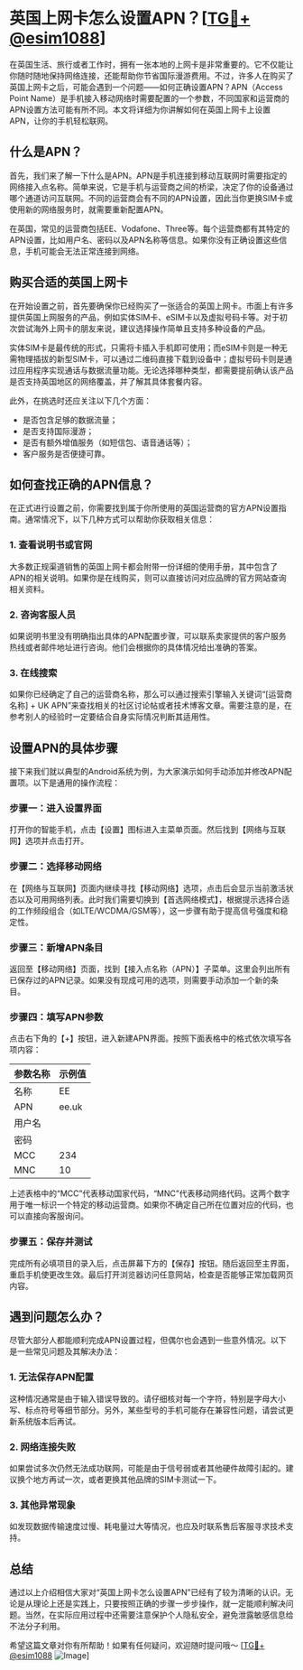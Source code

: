 # 英国上网卡怎么设置APN？[[TG💪+ @esim1088](https://t.me/s/esim1088)]

在英国生活、旅行或者工作时，拥有一张本地的上网卡是非常重要的。它不仅能让你随时随地保持网络连接，还能帮助你节省国际漫游费用。不过，许多人在购买了英国上网卡之后，可能会遇到一个问题——如何正确设置APN？APN（Access Point Name）是手机接入移动网络时需要配置的一个参数，不同国家和运营商的APN设置方法可能有所不同。本文将详细为你讲解如何在英国上网卡上设置APN，让你的手机轻松联网。

## 什么是APN？

首先，我们来了解一下什么是APN。APN是手机连接到移动互联网时需要指定的网络接入点名称。简单来说，它是手机与运营商之间的桥梁，决定了你的设备通过哪个通道访问互联网。不同的运营商会有不同的APN设置，因此当你更换SIM卡或使用新的网络服务时，就需要重新配置APN。

在英国，常见的运营商包括EE、Vodafone、Three等。每个运营商都有其特定的APN设置，比如用户名、密码以及APN名称等信息。如果你没有正确设置这些信息，手机可能会无法正常连接到网络。

## 购买合适的英国上网卡

在开始设置之前，首先要确保你已经购买了一张适合的英国上网卡。市面上有许多提供英国上网服务的产品，例如实体SIM卡、eSIM卡以及虚拟号码卡等。对于初次尝试海外上网卡的朋友来说，建议选择操作简单且支持多种设备的产品。

实体SIM卡是最传统的形式，只需将卡插入手机即可使用；而eSIM卡则是一种无需物理插拔的新型SIM卡，可以通过二维码直接下载到设备中；虚拟号码卡则是通过应用程序实现通话与数据流量功能。无论选择哪种类型，都需要提前确认该产品是否支持英国地区的网络覆盖，并了解其具体套餐内容。

此外，在挑选时还应关注以下几个方面：
- 是否包含足够的数据流量；
- 是否支持国际漫游；
- 是否有额外增值服务（如短信包、语音通话等）；
- 客户服务是否便捷可靠。

## 如何查找正确的APN信息？

在正式进行设置之前，你需要找到属于你所使用的英国运营商的官方APN设置指南。通常情况下，以下几种方式可以帮助你获取相关信息：

### 1. 查看说明书或官网
大多数正规渠道销售的英国上网卡都会附带一份详细的使用手册，其中包含了APN的相关说明。如果你是在线购买，则可以直接访问对应品牌的官方网站查询相关资料。

### 2. 咨询客服人员
如果说明书里没有明确指出具体的APN配置步骤，可以联系卖家提供的客户服务热线或者邮件地址进行咨询。他们会根据你的具体情况给出准确的答案。

### 3. 在线搜索
如果你已经确定了自己的运营商名称，那么可以通过搜索引擎输入关键词“[运营商名称] + UK APN”来查找相关的社区讨论帖或者技术博客文章。需要注意的是，在参考别人的经验时一定要结合自身实际情况判断其适用性。

## 设置APN的具体步骤

接下来我们就以典型的Android系统为例，为大家演示如何手动添加并修改APN配置项。以下是通用的操作流程：

### 步骤一：进入设置界面
打开你的智能手机，点击【设置】图标进入主菜单页面。然后找到【网络与互联网】选项并点击打开。

### 步骤二：选择移动网络
在【网络与互联网】页面内继续寻找【移动网络】选项，点击后会显示当前激活状态以及可用网络列表。此时我们需要切换到【首选网络模式】，根据提示选择合适的工作频段组合（如LTE/WCDMA/GSM等），这一步骤有助于提高信号强度和稳定性。

### 步骤三：新增APN条目
返回至【移动网络】页面，找到【接入点名称（APN）】子菜单。这里会列出所有已保存过的APN记录。如果没有现成可用的选项，则需要手动添加一个新的条目。

### 步骤四：填写APN参数
点击右下角的【+】按钮，进入新建APN界面。按照下面表格中的格式依次填写各项内容：

| 参数名称 | 示例值 |
|----------|--------|
| 名称      | EE     |
| APN      | ee.uk  |
| 用户名    |         |
| 密码      |         |
| MCC      | 234    |
| MNC      | 10     |

上述表格中的“MCC”代表移动国家代码，“MNC”代表移动网络代码。这两个数字用于唯一标识一个特定的移动运营商。如果你不确定自己所在位置对应的代码，也可以直接向客服询问。

### 步骤五：保存并测试
完成所有必填项目的录入后，点击屏幕下方的【保存】按钮。随后返回至主界面，重启手机使更改生效。最后打开浏览器访问任意网站，检查是否能够正常加载网页内容。

## 遇到问题怎么办？

尽管大部分人都能顺利完成APN设置过程，但偶尔也会遇到一些意外情况。以下是一些常见问题及其解决办法：

### 1. 无法保存APN配置
这种情况通常是由于输入错误导致的。请仔细核对每一个字符，特别是字母大小写、标点符号等细节部分。另外，某些型号的手机可能存在兼容性问题，请尝试更新系统版本后再试。

### 2. 网络连接失败
如果尝试多次仍然无法成功联网，可能是由于信号弱或者其他硬件故障引起的。建议换个地方再试一次，或者更换其他品牌的SIM卡测试一下。

### 3. 其他异常现象
如发现数据传输速度过慢、耗电量过大等情况，也应及时联系售后客服寻求技术支持。

## 总结

通过以上介绍相信大家对“英国上网卡怎么设置APN”已经有了较为清晰的认识。无论是从理论上还是实践上，只要按照正确的步骤一步步操作，就一定能顺利解决问题。当然，在实际应用过程中还需要注意保护个人隐私安全，避免泄露敏感信息给不法分子利用。

希望这篇文章对你有所帮助！如果有任何疑问，欢迎随时提问哦～ [[TG💪+ @esim1088](https://t.me/s/esim1088) ![Image](https://i.postimg.cc/4NQfJmqS/Snipaste-2025-05-13-00-14-12.png)]
